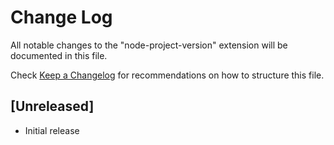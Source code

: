 # Change Log

All notable changes to the "node-project-version" extension will be documented in this file.

Check [Keep a Changelog](http://keepachangelog.com/) for recommendations on how to structure this file.

## [Unreleased]

- Initial release